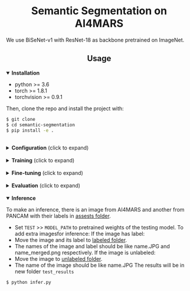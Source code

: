 # <div align="center">Semantic Segmentation on AI4MARS</div>

We use BiSeNet-v1 with ResNet-18 as backbone pretrained on ImageNet.


## <div align="center">Usage</div>

<details open>
  <summary><strong>Installation</strong></summary>

* python >= 3.6
* torch >= 1.8.1
* torchvision >= 0.9.1

Then, clone the repo and install the project with:

```bash
$ git clone 
$ cd semantic-segmentation
$ pip install -e .
```

</details>

<br>
<details>
  <summary><strong>Configuration</strong> (click to expand)</summary>

Modify the configuration file  `configs` [here](configs/ai4mars.yaml). Move the msl folder from ai4mars dataset to [data folder](data) or change the field of dataset path in `config` file. Set the `DEVICE` type and the `SAVE_DIR` parameters This configuration file is needed for all of training, evaluation and inference scripts.

</details>

<br>
<details>
  <summary><strong>Training</strong> (click to expand)</summary>

To train:
 * download [weights](https://drive.google.com/drive/folders/1MXP3Qx51c91PL9P52Tv89t90SaiTYuaC) and move it to [checkpoint path](checkpoints/backbones).
 * Run:

```bash
$ python train.py
```

</details>

<br>
<details>
  <summary><strong>Fine-tuning</strong> (click to expand)</summary>

To fine-tune or resume training:
* Move the saved checkpoint to [checkpoint path](checkpoints/backbones).
* Change `TRAIN` >> `RESUME_TRAIN` in configuration file to true.
* Set `TRAIN` >> `PRETRAINED`.
* Run:

```bash
$ python train.py
```

</details>

<br>
<details>
  <summary><strong>Evaluation</strong> (click to expand)</summary>
To evaluate:
* Set `EVAL` >> `MODEL_PATH` of the configuration file to your trained model directory.
* Run:
```bash
$ python val.py
```


</details>

<br>
<details open>
  <summary><strong>Inference</strong></summary>

To make an inference, there is an image from AI4MARS and another from PANCAM with their labels in [assests folder](assests).
* Set `TEST` >> `MODEL_PATH` to pretrained weights of the testing model.
To add extra imagesfor inference:
If the image has label:
* Move the image and its label to [labeled folder](assests/labeled).
* The names of the image and label should be like name.JPG and name_merged.png respectively.
If the image is unlabeled:
* Move the image to [unlabeled folder](assests/unlabeled).
* The name of the image should be like name.JPG
The results will be in new folder `test_results`

```bash
$ python infer.py
```


</details>

